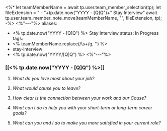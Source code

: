 <%*
let teamMemberName = await tp.user.team_member_selection(tp);
let fileExtension = " - "+tp.date.now("YYYY - [Q]Q")+" Stay Interview"
await tp.user.team_member_note_move(teamMemberName, "", fileExtension, tp);
-%>
<%"---"%>
aliases: 
 - <% tp.date.now("YYYY - [Q]Q") %> Stay Interview
status: In Progress
tags: 
 - <% teamMemberName.replace(/\s+/g, '') %>
 - stay-interview
 - <% tp.date.now("YYYY/[Q]Q") %>
<%"---"%>

### [[<% tp.date.now("YYYY - [Q]Q") %>]]

1. *What do you love most about your job?*

>

2. *What would cause you to leave?*

>

3. *How clear is the connection between your work and our Cause?*

>

4. *What can I do to help you with your short-term or long-term career goals?*

>

5. *What can you and I do to make you more satisfied in your current role?*

>